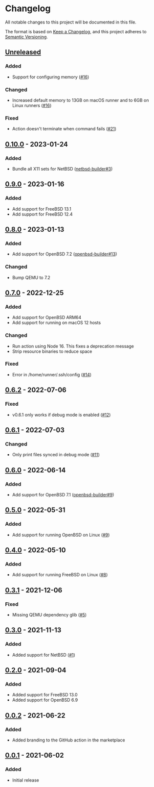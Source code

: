 # Changelog
All notable changes to this project will be documented in this file.

The format is based on [Keep a Changelog](https://keepachangelog.com/en/1.0.0/),
and this project adheres to [Semantic Versioning](https://semver.org/spec/v2.0.0.html).

## [Unreleased]
### Added
- Support for configuring memory ([#16](https://github.com/cross-platform-actions/action/issues/16))

### Changed
- Increased default memory to 13GB on macOS runner and to 6GB on Linux runners ([#16](https://github.com/cross-platform-actions/action/issues/16))

### Fixed
- Action doesn't terminate when command fails ([#21](https://github.com/cross-platform-actions/action/issues/21))

## [0.10.0] - 2023-01-24
### Added
- Bundle all X11 sets for NetBSD ([netbsd-builder#3](https://github.com/cross-platform-actions/netbsd-builder/issues/3))

## [0.9.0] - 2023-01-16
### Added
- Add support for FreeBSD 13.1
- Add support for FreeBSD 12.4

## [0.8.0] - 2023-01-13
### Added
- Add support for OpenBSD 7.2 ([openbsd-builder#13](https://github.com/cross-platform-actions/openbsd-builder/issues/13))

### Changed
- Bump QEMU to 7.2

## [0.7.0] - 2022-12-25
### Added
- Add support for OpenBSD ARM64
- Add support for running on macOS 12 hosts

### Changed
- Run action using Node 16. This fixes a deprecation message
- Strip resource binaries to reduce space

### Fixed
- Error in /home/runner/.ssh/config ([#14](https://github.com/cross-platform-actions/action/issues/14))

## [0.6.2] - 2022-07-06
### Fixed
- v0.6.1 only works if debug mode is enabled ([#12](https://github.com/cross-platform-actions/action/issues/12))

## [0.6.1] - 2022-07-03
### Changed
- Only print files synced in debug mode ([#11](https://github.com/cross-platform-actions/action/issues/11))

## [0.6.0] - 2022-06-14
### Added
- Add support for OpenBSD 7.1 ([openbsd-builder#9](https://github.com/cross-platform-actions/openbsd-builder/pull/9))

## [0.5.0] - 2022-05-31
### Added
- Add support for running OpenBSD on Linux ([#9](https://github.com/cross-platform-actions/action/issues/9))

## [0.4.0] - 2022-05-10
### Added
- Add support for running FreeBSD on Linux ([#8](https://github.com/cross-platform-actions/action/issues/8))

## [0.3.1] - 2021-12-06
### Fixed
- Missing QEMU dependency glib ([#5](https://github.com/cross-platform-actions/action/issues/5))

## [0.3.0] - 2021-11-13
### Added
- Added support for NetBSD ([#1](https://github.com/cross-platform-actions/action/issues/1))

## [0.2.0] - 2021-09-04
### Added
- Added support for FreeBSD 13.0
- Added support for OpenBSD 6.9

## [0.0.2] - 2021-06-22
### Added
- Added branding to the GitHub action in the marketplace

## [0.0.1] - 2021-06-02
### Added
- Initial release

[Unreleased]: https://github.com/olivierlacan/keep-a-changelog/compare/v0.10.0...HEAD

[0.10.0]: https://github.com/cross-platform-actions/action/compare/v0.9.0...v0.10.0
[0.9.0]: https://github.com/cross-platform-actions/action/compare/v0.8.0...v0.9.0
[0.8.0]: https://github.com/cross-platform-actions/action/compare/v0.7.0...v0.8.0
[0.7.0]: https://github.com/cross-platform-actions/action/compare/v0.6.0...v0.7.0
[0.6.2]: https://github.com/cross-platform-actions/action/compare/v0.6.1...v0.6.2
[0.6.1]: https://github.com/cross-platform-actions/action/compare/v0.6.0...v0.6.1
[0.6.0]: https://github.com/cross-platform-actions/action/compare/v0.5.0...v0.6.0
[0.5.0]: https://github.com/cross-platform-actions/action/compare/v0.4.0...v0.5.0
[0.4.0]: https://github.com/cross-platform-actions/action/compare/v0.3.1...v0.4.0
[0.3.1]: https://github.com/cross-platform-actions/action/compare/v0.3.0...v0.3.1
[0.3.0]: https://github.com/cross-platform-actions/action/compare/v0.2.0...v0.3.0
[0.2.0]: https://github.com/cross-platform-actions/action/compare/v0.0.2...v0.2.0
[0.0.2]: https://github.com/cross-platform-actions/action/compare/v0.0.1...v0.0.2
[0.0.1]: https://github.com/cross-platform-actions/action/releases/tag/v0.0.1
